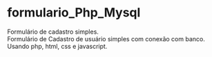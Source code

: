# formulario_Php_Mysql
Formulário de cadastro simples.
<br> Formulário de Cadastro de usuário simples com conexão com banco. Usando php, html, css e javascript.
